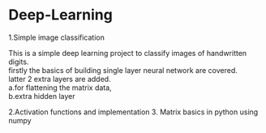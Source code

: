 # Deep-Learning 

1.Simple image classification

This is a simple deep learning project to classify images of handwritten digits.  
firstly the basics of building single layer neural network are covered.  
latter 2 extra layers are added.  
a.for flattening the matrix data,  
b.extra hidden layer 

2.Activation functions and implementation
3. Matrix basics in python using numpy
